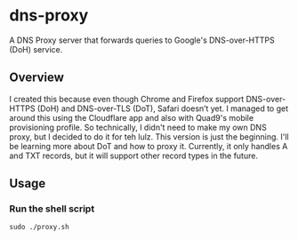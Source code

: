 # dns-proxy

A DNS Proxy server that forwards queries to Google's DNS-over-HTTPS (DoH) service.

## Overview

I created this because even though Chrome and Firefox support DNS-over-HTTPS (DoH) and DNS-over-TLS (DoT), Safari doesn’t yet. I managed to get around this using the Cloudflare app and also with Quad9's mobile provisioning profile. So technically, I didn't need to make my own DNS proxy, but I decided to do it for teh lulz. This version is just the beginning. I'll be learning more about DoT and how to proxy it. Currently, it only handles A and TXT records, but it will support other record types in the future.

## Usage

### Run the shell script

```
sudo ./proxy.sh
```

